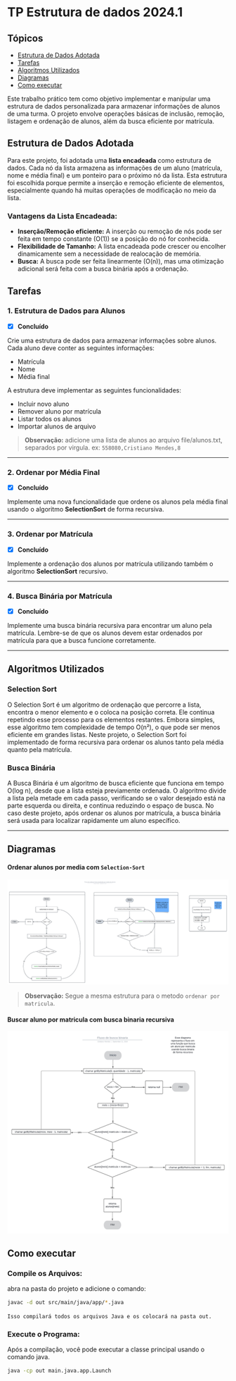 # **TP Estrutura de dados 2024.1**

## Tópicos
  - [Estrutura de Dados Adotada](#estrutura-de-dados-adotada)
  - [Tarefas](#tarefas)
  - [Algoritmos Utilizados](#algoritmos-utilizados)
  - [Diagramas](#diagramas)
  - [Como executar](#como-executar)

Este trabalho prático tem como objetivo implementar e manipular uma estrutura de dados personalizada para armazenar informações de alunos de uma turma. O projeto envolve operações básicas de inclusão, remoção, listagem e ordenação de alunos, além da busca eficiente por matrícula.

## **Estrutura de Dados Adotada**

Para este projeto, foi adotada uma **lista encadeada** como estrutura de dados. Cada nó da lista armazena as informações de um aluno (matrícula, nome e média final) e um ponteiro para o próximo nó da lista. Esta estrutura foi escolhida porque permite a inserção e remoção eficiente de elementos, especialmente quando há muitas operações de modificação no meio da lista.

### **Vantagens da Lista Encadeada:**
- **Inserção/Remoção eficiente:** A inserção ou remoção de nós pode ser feita em tempo constante (O(1)) se a posição do nó for conhecida.
- **Flexibilidade de Tamanho:** A lista encadeada pode crescer ou encolher dinamicamente sem a necessidade de realocação de memória.
- **Busca:** A busca pode ser feita linearmente (O(n)), mas uma otimização adicional será feita com a busca binária após a ordenação.


## **Tarefas**

### **1. Estrutura de Dados para Alunos**
- [x] **Concluído**

Crie uma estrutura de dados para armazenar informações sobre alunos. Cada aluno deve conter as seguintes informações:

- Matrícula
- Nome
- Média final

A estrutura deve implementar as seguintes funcionalidades:

- Incluir novo aluno
- Remover aluno por matrícula
- Listar todos os alunos
- Importar alunos de arquivo

> **Observação:** adicione uma lista de alunos ao arquivo file/alunos.txt, separados por virgula. ex: `558080,Cristiano Mendes,8`

---
### **2. Ordenar por Média Final**
- [x] **Concluído**

Implemente uma nova funcionalidade que ordene os alunos pela média final usando o algoritmo **SelectionSort** de forma recursiva.

---

### **3. Ordenar por Matrícula**
- [x] **Concluído**

Implemente a ordenação dos alunos por matrícula utilizando também o algoritmo **SelectionSort** recursivo.

---

### **4. Busca Binária por Matrícula**
- [x] **Concluído**

Implemente uma busca binária recursiva para encontrar um aluno pela matrícula. Lembre-se de que os alunos devem estar ordenados por matrícula para que a busca funcione corretamente.

---

## Algoritmos Utilizados
### Selection Sort
O Selection Sort é um algoritmo de ordenação que percorre a lista, encontra o menor elemento e o coloca na posição correta. Ele continua repetindo esse processo para os elementos restantes. Embora simples, esse algoritmo tem complexidade de tempo O(n²), o que pode ser menos eficiente em grandes listas. Neste projeto, o Selection Sort foi implementado de forma recursiva para ordenar os alunos tanto pela média quanto pela matrícula.

### Busca Binária
A Busca Binária é um algoritmo de busca eficiente que funciona em tempo O(log n), desde que a lista esteja previamente ordenada. O algoritmo divide a lista pela metade em cada passo, verificando se o valor desejado está na parte esquerda ou direita, e continua reduzindo o espaço de busca. No caso deste projeto, após ordenar os alunos por matrícula, a busca binária será usada para localizar rapidamente um aluno específico.

---
## Diagramas
#### Ordenar alunos por media com `Selection-Sort`

<img src="docs/ordenar_por_media.png">

> **Observação:** Segue a mesma estrutura para o metodo `ordenar por matricula`.


#### Buscar aluno por matricula com busca binaria recursiva
<img src="docs/diagrama_busca_binaria.png" alt="Diagrama de fluxo, buscar aluno por matricula">

## Como executar

### Compile os Arquivos:
abra na pasta do projeto e adicione o comando:

```bash
javac -d out src/main/java/app/*.java
```
`Isso compilará todos os arquivos Java e os colocará na pasta out.`

### Execute o Programa:
Após a compilação, você pode executar a classe principal usando o comando java.

```bash
java -cp out main.java.app.Launch
```
